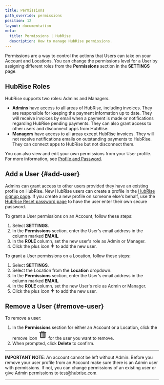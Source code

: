```yaml
---
title: Permissions
path_override: permissions
position: 12
layout: documentation
meta:
  title: Permissions | HubRise
  description: How to manage HubRise permissions.
---
```


Permissions are a way to control the actions that Users can take on your Account and Locations. You can change the permissions level for a User by assigning different roles from the **Permissions** section in the **SETTINGS** page.

## HubRise Roles

HubRise supports two roles: Admins and Managers.

- **Admins** have access to all areas of HubRise, including invoices. They are responsible for keeping the payment information up to date. They will receive invoices by email when a payment is made or notifications regarding HubRise pending payments. They can also grant access to other users and disconnect apps from HubRise.
- **Managers** have access to all areas except HubRise invoices. They will not receive notifications emails on outstanding payments to HubRise. They can connect apps to HubRise but not disconnect them.

You can also view and edit your own permissions from your User profile. For more information, see [Profile and Password](/docs/profile-password).

## Add a User {#add-user}

Admins can grant access to other users provided they have an existing profile on HubRise. New HubRise users can create a profile in the [HubRise signup page](https://manager.hubrise.com/signup). If you create a new profile on someone else's behalf, use the [HubRise Reset password page](https://manager.hubrise.com/reset_password/new) to have the user enter their own secure password.

To grant a User permissions on an Account, follow these steps:

1. Select **SETTINGS**.
1. In the **Permissions** section, enter the User's email address in the column marked **EMAIL**.
1. In the **ROLE** column, set the new user's role as Admin or Manager.
1. Click the plus icon <InlineImage width="13" height="13">![Plus icon](../images/059-add-icon.png)</InlineImage> to add the new user.

To grant a User permissions on a Location, follow these steps:

1. Select **SETTINGS**.
1. Select the Location from the **Location** dropdown.
1. In the **Permissions** section, enter the User's email address in the column marked **EMAIL**.
1. In the **ROLE** column, set the new User's role as Admin or Manager.
1. Click the plus icon <InlineImage width="13" height="13">![Plus icon](../images/059-add-icon.png)</InlineImage> to add the new user.

## Remove a User {#remove-user}

To remove a user:

1. In the **Permissions** section for either an Account or a Location, click the remove icon <InlineImage width="15" height="16">![Trash icon](../images/057-2x-trash-icon.png)</InlineImage> for the user you want to remove.
1. When prompted, click **Delete** to confirm.

---

**IMPORTANT NOTE**: An account cannot be left without Admin. Before you remove your user profile from an Account make sure there is an Admin user with permissions. If not, you can change permissions of an existing user or give Admin permissions to test@hubrise.com.

---

